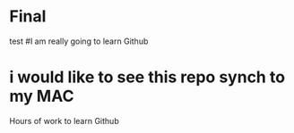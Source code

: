 # Final
test
#I am really going to learn Github
# i would like to see this repo synch to my MAC
Hours of work to learn Github
